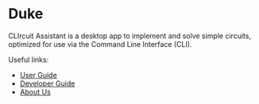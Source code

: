 # Duke

CLIrcuit Assistant is a desktop app to implement and solve simple circuits, optimized for use via the Command Line Interface (CLI).

Useful links:
* [User Guide](UserGuide.md)
* [Developer Guide](DeveloperGuide.md)
* [About Us](AboutUs.md)
